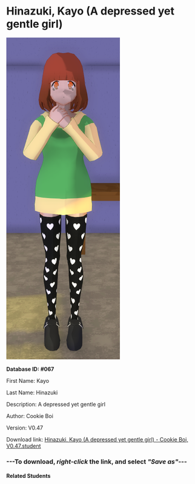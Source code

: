 # Hinazuki, Kayo (A depressed yet gentle girl)

<img src="Files/Hinazuki, Kayo (A depressed yet gentle girl).png" title="Hinazuki, Kayo (A depressed yet gentle girl) - Cookie Boi, V0.47">

**Database ID: #067**

First Name: Kayo

Last Name: Hinazuki

Description: A depressed yet gentle girl

Author: Cookie Boi

Version: V0.47

Download link: <a href="https://raw.githubusercontent.com/Arbiter1223/Daigaku-Gurashi-Custom-Students/master/Students/Files/Hinazuki%2C%20Kayo%20(A%20depressed%20yet%20gentle%20girl)%20-%20Cookie%20Boi%2C%20V0.47.student">Hinazuki, Kayo (A depressed yet gentle girl) - Cookie Boi, V0.47.student</a>

### ---**To download, _right-click_ the link, and select _"Save as"_**---

#### Related Students

